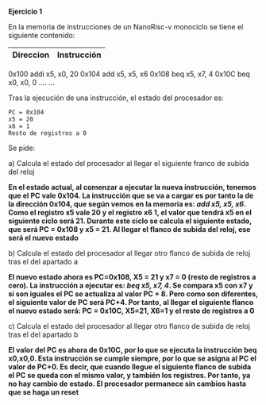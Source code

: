 **Ejercicio 1**

En la memoria de instrucciones de un NanoRisc-v monociclo se tiene el siguiente contenido:

| Direccion |  Instrucción |
| -- | -- | 
 0x100  addi x5, x0, 20 
0x104 	add x5, x5, x6
0x108 	beq x5, x7, 4
0x10C 	beq x0, x0, 0
.... 	...

Tras la ejecución de una instrucción, el estado del procesador es:

    PC = 0x104
    x5 = 20
    x6 = 1
    Resto de registros a 0

Se pide:

 a) Calcula el estado del procesador al llegar el siguiente franco de subida del reloj
 
 **En el estado actual, al comenzar a ejecutar la nueva instrucción, tenemos que el PC vale 0x104. La instrucción que se va a cargar es por tanto la de la dirección 0x104, que según vemos en la memoria es: *add x5, x5, x6*. Como el registro x5 vale 20 y el registro x6 1, el valor que tendrá x5 en el siguiente ciclo será 21. Durante este ciclo se calcula el siguiente estado, que será PC = 0x108 y x5 = 21. Al llegar el flanco de subida del reloj, ese será el nuevo estado**
 
 b) Calcula el estado del procesador al llegar otro flanco de subida de reloj tras el del apartado a
 
 **El nuevo estado ahora es PC=0x108, X5 = 21 y x7 = 0 (resto de registros a cero). La instrucción a ejecutar es: *beq x5, x7, 4*. Se compara x5 con x7 y si son iguales el PC se actualiza al valor PC + 8. Pero como son diferentes, el siguiente valor de PC será PC+4. Por tanto, al llegar el siguiente flanco el nuevo estado será: PC = 0x10C, X5=21, X6=1 y el resto de registros a 0**
 
 c) Calcula el estado del procesador al llegar otro flanco de subida de reloj tras el del apartado b
 
 **El valor del PC es ahora de 0x10C, por lo que se ejecuta la instrucción beq x0,x0,0. Esta instrucción se cumple siempre, por lo que se asigna al PC el valor de PC+0. Es decir, que cuando llegue el siguiente flanco de subida el PC se queda con el mismo valor, y también los registros. Por tanto, ya no hay cambio de estado. El procesador permanece sin cambios hasta que se haga un reset**

